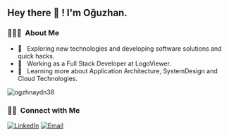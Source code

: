 <h2> Hey there 👋 ! I'm Oğuzhan.</h2>

<h3> 👨🏻‍💻 &nbsp;About Me </h3>

- 🤔 &nbsp; Exploring new technologies and developing software solutions and quick hacks.
- 💼 &nbsp; Working as a Full Stack Developer at LogoViewer.
- 🌱 &nbsp; Learning more about Application Architecture, SystemDesign and Cloud Technologies.

<p align="left">
  <img src="https://github-readme-stats.vercel.app/api?username=ogzhnaydn38&show_icons=true" alt="ogzhnaydn38" /> 
</p>

<h3> 🤝🏻 &nbsp;Connect with Me </h3>

<p align="left">
<a href="https://www.linkedin.com/in/ogzhnaydn/"><img alt="LinkedIn" src="https://img.shields.io/badge/LinkedIn-ogzhnaydn-blue?style=flat-square&logo=linkedin"></a>
<a href="mailto:ogzhnaydnyazilim@gmail.com"><img alt="Email" src="https://img.shields.io/badge/Email-ogzhnaydnyazilim@gmail.com-blue?style=flat-square&logo=gmail"></a>
</p>
